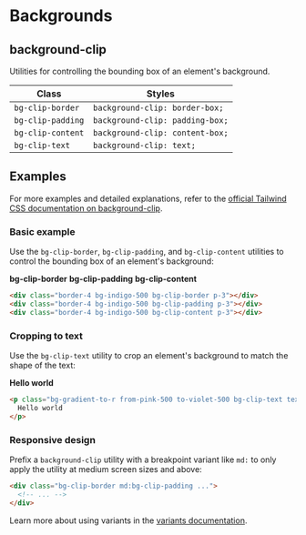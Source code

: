 # Backgrounds

## background-clip

Utilities for controlling the bounding box of an element's background.

| Class             | Styles                        |
| ----------------- | ----------------------------- |
| `bg-clip-border`    | `background-clip: border-box;`  |
| `bg-clip-padding`   | `background-clip: padding-box;` |
| `bg-clip-content`   | `background-clip: content-box;` |
| `bg-clip-text`      | `background-clip: text;`       |

## Examples

For more examples and detailed explanations, refer to the [official Tailwind CSS documentation on background-clip](https://tailwindcss.com/docs/background-clip#examples).

### Basic example

Use the `bg-clip-border`, `bg-clip-padding`, and `bg-clip-content` utilities to control the bounding box of an element's background:

**bg-clip-border**
**bg-clip-padding**
**bg-clip-content**

```html
<div class="border-4 bg-indigo-500 bg-clip-border p-3"></div>
<div class="border-4 bg-indigo-500 bg-clip-padding p-3"></div>
<div class="border-4 bg-indigo-500 bg-clip-content p-3"></div>
```

### Cropping to text

Use the `bg-clip-text` utility to crop an element's background to match the shape of the text:

**Hello world**

```html
<p class="bg-gradient-to-r from-pink-500 to-violet-500 bg-clip-text text-5xl font-extrabold text-transparent ...">
  Hello world
</p>
```

### Responsive design

Prefix a `background-clip` utility with a breakpoint variant like `md:` to only apply the utility at medium screen sizes and above:

```html
<div class="bg-clip-border md:bg-clip-padding ...">
  <!-- ... -->
</div>
```

Learn more about using variants in the [variants documentation](https://tailwindcss.com/docs/hover-focus-and-other-states).
